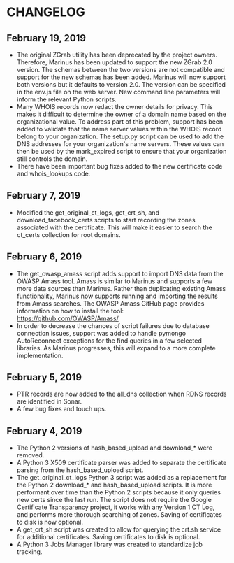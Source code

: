 # CHANGELOG

## February 19, 2019
* The original ZGrab utility has been deprecated by the project owners. Therefore, Marinus has been updated to support the new ZGrab 2.0 version. The schemas between the two versions are not compatible and support for the new schemas has been added. Marinus will now support both versions but it defaults to version 2.0. The version can be specified in the env.js file on the web server. New command line parameters will inform the relevant Python scripts.
* Many WHOIS records now redact the owner details for privacy. This makes it difficult to determine the owner of a domain name based on the organizational value. To address part of this problem, support has been added to validate that the name server values within the WHOIS record belong to your organization. The setup.py script can be used to add the DNS addresses for your organization's name servers. These values can then be used by the mark_expired script to ensure that your organization still controls the domain.
* There have been important bug fixes added to the new certificate code and whois_lookups code.


## February 7, 2019
* Modified the get_original_ct_logs, get_crt_sh, and download_facebook_certs scripts to start recording the zones associated with the certificate. This will make it easier to search the ct_certs collection for root domains.


## February 6, 2019
* The get_owasp_amass script adds support to import DNS data from the OWASP Amass tool. Amass is similar to Marinus and supports a few more data sources than Marinus. Rather than duplicating existing Amass functionality, Marinus now supports running and importing the results from Amass searches. The OWASP Amass GitHub page provides information on how to install the tool: https://github.com/OWASP/Amass/
* In order to decrease the chances of script failures due to database connection issues, support was added to handle pymongo AutoReconnect exceptions for the find queries in a few selected libraries. As Marinus progresses, this will expand to a more complete implementation.


## February 5, 2019
* PTR records are now added to the all_dns collection when RDNS records are identified in Sonar.
* A few bug fixes and touch ups.


## February 4, 2019
* The Python 2 versions of hash_based_upload and download_* were removed.
* A Python 3 X509 certificate parser was added to separate the certificate parsing from the hash_based_upload script.
* The get_original_ct_logs Python 3 script was added as a replacement for the Python 2 download_* and hash_based_upload scripts. It is more performant over time than the Python 2 scripts because it only queries new certs since the last run. The script does not require the Google Certificate Transparency project, it works with any Version 1 CT Log, and performs more thorough searching of zones. Saving of certificates to disk is now optional.
* A get_crt_sh script was created to allow for querying the crt.sh service for additional certificates. Saving certificates to disk is optional.
* A Python 3 Jobs Manager library was created to standardize job tracking.
